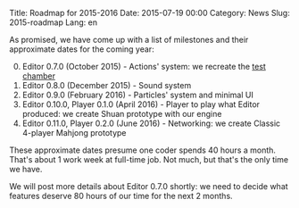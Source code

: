 Title: Roadmap for 2015-2016
Date: 2015-07-19 00:00
Category: News
Slug: 2015-roadmap
Lang: en

As promised, we have come up with a list of milestones and their approximate dates for the coming year:

0. Editor 0.7.0 (October 2015) - Actions' system: we recreate the <a title="Test chamber" href="https://youtu.be/9_6seUWcPbU" target="_blank">test chamber</a>
0. Editor 0.8.0 (December 2015) - Sound system
0. Editor 0.9.0 (February 2016) - Particles' system and minimal UI
0. Editor 0.10.0, Player 0.1.0 (April 2016) - Player to play what Editor produced: we create Shuan prototype with our engine
0. Editor 0.11.0, Player 0.2.0 (June 2016) - Networking: we create Classic 4-player Mahjong prototype


These approximate dates presume one coder spends 40 hours a month. That's about 1 work week at full-time job. Not much, but that's the only time we have.

We will post more details about Editor 0.7.0 shortly: we need to decide what features deserve 80 hours of our time for the next 2 months.
